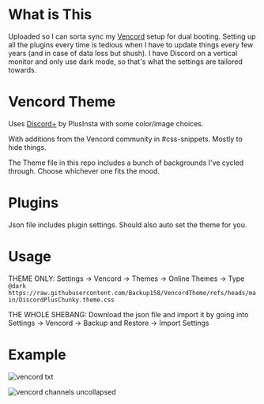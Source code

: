 # What is This
Uploaded so I can sorta sync my [Vencord](https://github.com/Vendicated/Vencord) setup for dual booting. Setting up all the plugins every time is tedious when I have to update things every few years (and in case of data loss but shush). I have Discord on a vertical monitor and only use dark mode, so that's what the settings are tailored towards.

# Vencord Theme
Uses [Discord+](https://plusinsta.github.io/discord-plus/) by PlusInsta with some color/image choices.

With additions from the Vencord community in #css-snippets. Mostly to hide things. 

The Theme file in this repo includes a bunch of backgrounds I've cycled through. Choose whichever one fits the mood.

# Plugins

Json file includes plugin settings. Should also auto set the theme for you.

# Usage
THEME ONLY: Settings -> Vencord -> Themes -> Online Themes -> Type `@dark https://raw.githubusercontent.com/Backup158/VencordTheme/refs/heads/main/DiscordPlusChunky.theme.css`

THE WHOLE SHEBANG: Download the json file and import it by going into Settings -> Vencord -> Backup and Restore -> Import Settings

# Example
![vencord txt](https://github.com/user-attachments/assets/08fa9ea1-d649-4c15-8ce8-4a7f16553150)

![vencord channels uncollapsed](https://github.com/user-attachments/assets/ba198be9-0b3d-492c-b6a2-c3ddc2ad419f)
